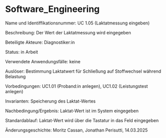 # Software_Engineering

Name und Identiffikationsnummer: UC 1.05 (Laktatmessung eingeben)

Beschreibung: Der Wert der Laktatmessung wird eingegeben

Beteiligte Akteure: Diagnostiker:in

Status: in Arbeit

Verwendete Anwendungsfälle: keine

Auslöser: Bestimmung Laktatwert für Schließung auf Stoffwechsel während Belastung

Vorbedingungen: UC1.01 (Proband:in anlegen), UC1.02 (Leistungstest anlegen)

Invarianten: Speicherung des Laktat-Wertes

Nachbedingung/Ergebnis: Laktat-Wert ist im System eingegeben

Standardablauf: Laktat-Wert wird über die Tastatur in das Feld eingegeben

Änderungsgeschichte: Moritz Cassan, Jonathan Perisutti, 14.03.2025

